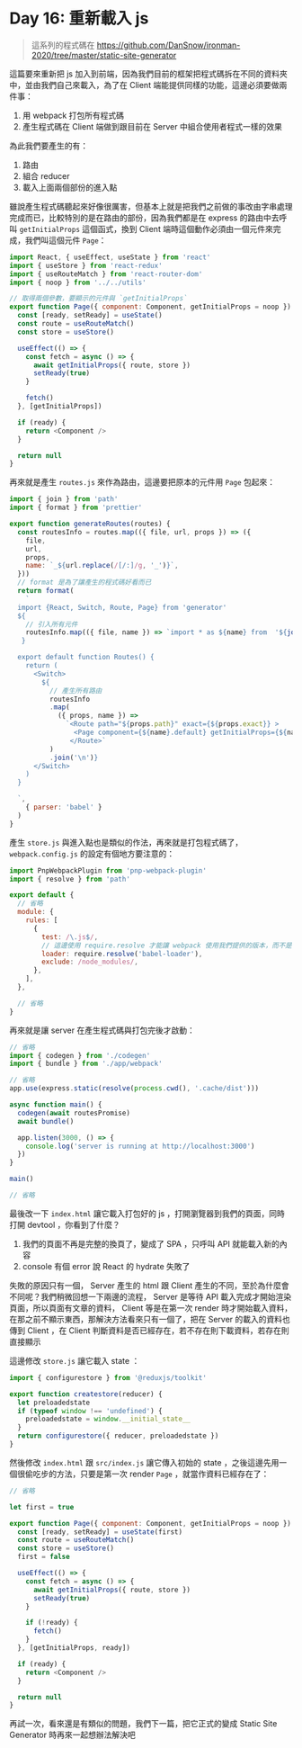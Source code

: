 Day 16: 重新載入 js
===================

> 這系列的程式碼在 https://github.com/DanSnow/ironman-2020/tree/master/static-site-generator

這篇要來重新把 js 加入到前端，因為我們目前的框架把程式碼拆在不同的資料夾中，並由我們自己來載入，為了在 Client 端能提供同樣的功能，這邊必須要做兩件事：

1. 用 webpack 打包所有程式碼
2. 產生程式碼在 Client 端做到跟目前在 Server 中組合使用者程式一樣的效果

為此我們要產生的有：

1. 路由
2. 組合 reducer
3. 載入上面兩個部份的進入點

雖說產生程式碼聽起來好像很厲害，但基本上就是把我們之前做的事改由字串處理完成而已，比較特別的是在路由的部份，因為我們都是在 express 的路由中去呼叫 `getInitialProps` 這個函式，換到 Client 端時這個動作必須由一個元件來完成，我們叫這個元件 `Page`：

```javascript
import React, { useEffect, useState } from 'react'
import { useStore } from 'react-redux'
import { useRouteMatch } from 'react-router-dom'
import { noop } from '../../utils'

// 取得兩個參數，要顯示的元件與 `getInitialProps`
export function Page({ component: Component, getInitialProps = noop }) {
  const [ready, setReady] = useState()
  const route = useRouteMatch()
  const store = useStore()

  useEffect(() => {
    const fetch = async () => {
      await getInitialProps({ route, store })
      setReady(true)
    }

    fetch()
  }, [getInitialProps])

  if (ready) {
    return <Component />
  }

  return null
}
```

再來就是產生 `routes.js` 來作為路由，這邊要把原本的元件用 `Page` 包起來：

```javascript
import { join } from 'path'
import { format } from 'prettier'

export function generateRoutes(routes) {
  const routesInfo = routes.map(({ file, url, props }) => ({
    file,
    url,
    props,
    name: `_${url.replace(/[/:]/g, '_')}`,
  }))
  // format 是為了讓產生的程式碼好看而已
  return format(
    `
  import {React, Switch, Route, Page} from 'generator'
  ${
    // 引入所有元件
    routesInfo.map(({ file, name }) => `import * as ${name} from  '${join('..', file)}'`).join('\n')
   }

  export default function Routes() {
    return (
      <Switch>
        ${
          // 產生所有路由
          routesInfo
          .map(
            ({ props, name }) =>
              `<Route path="${props.path}" exact={${props.exact}} >
                <Page component={${name}.default} getInitialProps={${name}.getInitialProps} />
               </Route>`
          )
          .join('\n')}
      </Switch>
    )
  }

  `,
    { parser: 'babel' }
  )
}
```

產生 `store.js` 與進入點也是類似的作法，再來就是打包程式碼了， `webpack.config.js` 的設定有個地方要注意的：

```javascript
import PnpWebpackPlugin from 'pnp-webpack-plugin'
import { resolve } from 'path'

export default {
  // 省略
  module: {
    rules: [
      {
        test: /\.js$/,
        // 這邊使用 require.resolve 才能讓 webpack 使用我們提供的版本，而不是使用者自己的版本
        loader: require.resolve('babel-loader'),
        exclude: /node_modules/,
      },
    ],
  },

  // 省略
}
```

再來就是讓 server 在產生程式碼與打包完後才啟動：

```javascript
// 省略
import { codegen } from './codegen'
import { bundle } from './app/webpack'

// 省略
app.use(express.static(resolve(process.cwd(), '.cache/dist')))

async function main() {
  codegen(await routesPromise)
  await bundle()

  app.listen(3000, () => {
    console.log('server is running at http://localhost:3000')
  })
}

main()

// 省略
```

最後改一下 `index.html` 讓它載入打包好的 js ，打開瀏覽器到我們的頁面，同時打開 devtool ，你看到了什麼？

1. 我們的頁面不再是完整的換頁了，變成了 SPA ，只呼叫 API 就能載入新的內容
2. console 有個 error 說 React 的 hydrate 失敗了

失敗的原因只有一個， Server 產生的 html 跟 Client 產生的不同，至於為什麼會不同呢？我們稍微回想一下兩邊的流程， Server 是等待 API 載入完成才開始渲染頁面，所以頁面有文章的資料， Client 等是在第一次 render 時才開始載入資料，在那之前不顯示東西，那解決方法看來只有一個了，把在 Server 的載入的資料也傳到 Client ，在 Client 判斷資料是否已經存在，若不存在則下載資料，若存在則直接顯示

這邊修改 `store.js` 讓它載入 state ：

```javascript
import { configurestore } from '@reduxjs/toolkit'

export function createstore(reducer) {
  let preloadedstate
  if (typeof window !== 'undefined') {
    preloadedstate = window.__initial_state__
  }
  return configurestore({ reducer, preloadedstate })
}
```

然後修改 `index.html` 跟 `src/index.js` 讓它傳入初始的 state ，之後這邊先用一個很偷吃步的方法，只要是第一次 render `Page` ，就當作資料已經存在了：

```javascript
// 省略

let first = true

export function Page({ component: Component, getInitialProps = noop }) {
  const [ready, setReady] = useState(first)
  const route = useRouteMatch()
  const store = useStore()
  first = false

  useEffect(() => {
    const fetch = async () => {
      await getInitialProps({ route, store })
      setReady(true)
    }

    if (!ready) {
      fetch()
    }
  }, [getInitialProps, ready])

  if (ready) {
    return <Component />
  }

  return null
}
```

再試一次，看來還是有類似的問題，我們下一篇，把它正式的變成 Static Site Generator 時再來一起想辦法解決吧
